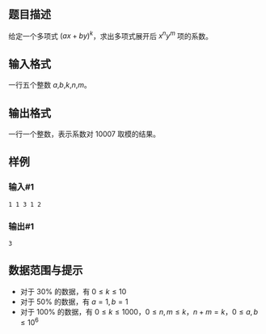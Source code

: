 ## 题目描述
给定一个多项式 $(ax+by)^k$，求出多项式展开后 $x^ny^m$ 项的系数。

## 输入格式
一行五个整数 $a$,$b$,$k$,$n$,$m$。

## 输出格式
一行一个整数，表示系数对 $10007$ 取模的结果。

## 样例
### 输入#1
```
1 1 3 1 2
```
### 输出#1
```
3
```

## 数据范围与提示
- 对于 30% 的数据，有 $0 \leq k \leq 10$
- 对于 50% 的数据，有 $a=1,b=1$
- 对于 100% 的数据，有 $0 \leq k \leq 1000$，$0 \leq n,m \leq k$，$n+m=k$，$0 \leq a,b \leq 10^6$
